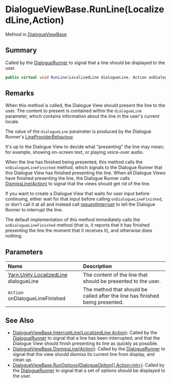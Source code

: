 # DialogueViewBase.RunLine(LocalizedLine,Action)

Method in [DialogueViewBase](/api/csharp/yarn.unity.dialogueviewbase.md)

## Summary


Called by the  <a href="yarn.unity.dialoguerunner.md">DialogueRunner</a>  to signal that a line
should be displayed to the user.


```csharp
public virtual void RunLine(LocalizedLine dialogueLine, Action onDialogueLineFinished)
```

## Remarks

<p>
When this method is called, the Dialogue View should present the
line to the user. The content to present is contained within the
<code>dialogueLine</code> parameter, which contains
information about the line in the user's current locale.
</p> <p style="info">The value of the <code>dialogueLine</code>
parameter is produced by the Dialogue Runner's <a href="yarn.unity.lineproviderbehaviour.md">LineProviderBehaviour</a>.
</p> <p>
It's up to the Dialogue View to decide what "presenting" the line
may mean; for example, showing on-screen text, or playing voice-over
audio.
</p> <p>When the line has finished being presented, this method calls
the <code>onDialogueLineFinished</code> method, which signals
to the Dialogue Runner that this Dialogue View has finished
presenting the line. When all Dialogue Views have finished
presenting the line, the Dialogue Runner calls <a href="yarn.unity.dialogueviewbase.dismissline.md">DismissLine(Action)</a> to signal that the views should get rid
of the line.</p> <p style="note">
If you want to create a Dialogue View that waits for user input
before continuing, either wait for that input before calling
<code>onDialogueLineFinished</code>, or don't call it at all
and instead call <a href="yarn.unity.dialogueviewbase.requestinterrupt.md">requestInterrupt</a> to tell the Dialogue
Runner to interrupt the line.
</p> <p style="note">
The default implementation of this method immediately calls the
<code>onDialogueLineFinished</code> method (that is, it
reports that it has finished presenting the line the moment that it
receives it), and otherwise does nothing.
</p>

## Parameters

|Name|Description|
|:---|:---|
|[Yarn.Unity.LocalizedLine](/api/csharp/yarn.unity.localizedline.md) dialogueLine|The content of the line that should be presented to the user.|
|`Action` onDialogueLineFinished|The method that should be called after the line has finished being presented.|

## See Also

* [DialogueViewBase.InterruptLine\(LocalizedLine,Action\)](/api/csharp/yarn.unity.dialogueviewbase.interruptline.md): Called by the  <a href="yarn.unity.dialoguerunner.md">DialogueRunner</a>  to signal that a line has been interrupted, and that the Dialogue View should finish presenting its line as quickly as possible.
* [DialogueViewBase.DismissLine\(Action\)](/api/csharp/yarn.unity.dialogueviewbase.dismissline.md): Called by the  <a href="yarn.unity.dialoguerunner.md">DialogueRunner</a>  to signal that the view should dismiss its current line from display, and clean up.
* [DialogueViewBase.RunOptions\(DialogueOption\[\],Action\<int\>\)](/api/csharp/yarn.unity.dialogueviewbase.runoptions.md): Called by the  <a href="yarn.unity.dialoguerunner.md">DialogueRunner</a>  to signal that a set of options should be displayed to the user.

